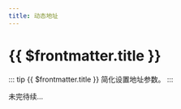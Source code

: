 ```yaml
---
title: 动态地址
---
```


# {{ $frontmatter.title }}

::: tip {{ $frontmatter.title }}
简化设置地址参数。
:::

未完待续...
